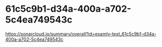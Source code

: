 # 61c5c9b1-d34a-400a-a702-5c4ea749543c
https://sonarcloud.io/summary/overall?id=examly-test_61c5c9b1-d34a-400a-a702-5c4ea749543c
